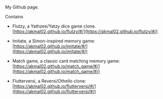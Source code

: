 My Github page.

Contains

- Flutzy, a Yathzee/Yatzy dice game clone. [https://akmal02.github.io/flutzy/#/](https://akmal02.github.io/flutzy/#/)

- Imitate, a Simon-inspired memory game: [https://akmal02.github.io/imitate/#/](https://akmal02.github.io/imitate/#/)

- Match game, a classic card matching memory game: [https://akmal02.github.io/match_game/#/](https://akmal02.github.io/match_game/#/)

- Flutterversi, a Reversi/Othello clone: [https://akmal02.github.io/flutterversi/#/](https://akmal02.github.io/flutterversi/#/)
